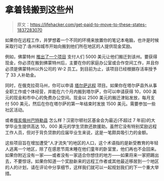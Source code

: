 # 拿着钱搬到这些州

> 原文：<https://lifehacker.com/get-paid-to-move-to-these-states-1837283070>

如果你在远程工作，并梦想着一个不同的环境来放置你的笔记本电脑，也许是时候采取行动了:各州和城市开始向搬到他们所在地区的人提供现金奖励。



例如，佛蒙特州 [推出了一个项目](https://accd.vermont.gov/economic-development/remoteworkergrantprogram) 支付人们 5000 美元让他们搬迁到该州。要获得现金，你必须在搬到佛蒙特州后，主要在你的家庭办公室或合作空间工作，并且你必须是佛蒙特州以外公司的 W-2 员工。到目前为止，该项目已经根据存活率授予了 33 人补助金。

同时，在俄克拉荷马州，你可以申请 [塔尔萨远程](https://tulsaremote.com) 项目。如果你在塔尔萨县外从事全职工作或个体经营，并能在六个月内搬到塔尔萨，你可以申请获得 10，000 美元的现金和市中心的免费办公空间。现金以 2500 美元的搬迁津贴发放，每月支付 500 美元，然后在你在塔尔萨的第一年结束时发放 1500 美元。需要参加一些社区活动。

或者[俄亥俄州巴特勒县](https://www.hamiltonfoundation.org/scholarship) 怎么样？汉密尔顿社区基金会为最近(不超过 7 年前)的大学毕业生提供高达 10，000 美元的学生贷款还款援助。虽然它没有特别奖励远程工作人员，但对于背负贷款的应届毕业生来说，这是一笔颇具吸引力的金额。

这些项目旨在增加遭受“人才流失”的地区的人口，这个术语指的是新受教育的年轻人逃离一个地区，除了在感恩节周末睡在他们童年的卧室里，他们再也不会回来。如果你附近没有一家——或者没有一家适合你想住的地方——如果将来一家把踢出去，不要惊讶。如果你知道一个奖励新来的远程工作者或其他最近移居到一个地区的人的计划，请在评论中分享细节，这样我们就可以一起规划我们的下一个重大举措。